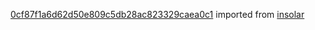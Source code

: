 [0cf87f1a6d62d50e809c5db28ac823329caea0c1](https://github.com/insolar/insolar/commit/0cf87f1a6d62d50e809c5db28ac823329caea0c1) imported from [insolar](https://github.com/insolar/insolar)
